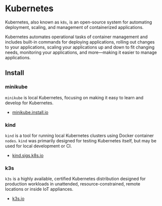 # Kubernetes

Kubernetes, also known as ```k8s```, is an open-source system for automating deployment, scaling, and management of containerized applications.

Kubernetes automates operational tasks of container management and includes built-in commands for deploying applications,
rolling out changes to your applications, scaling your applications up and down to fit changing needs,
monitoring your applications, and more—making it easier to manage applications.

## Install

### minikube

```minikube``` is local Kubernetes, focusing on making it easy to learn and develop for Kubernetes.

- [minikube.install.io](https://minikube.sigs.k8s.io/docs/start/)

### kind

```kind``` is a tool for running local Kubernetes clusters using Docker container ```nodes```.
```kind``` was primarily designed for testing Kubernetes itself, but may be used for local development or CI.

- [kind.sigs.k8s.io](https://kind.sigs.k8s.io/)

### k3s

```k3s``` is a highly available, certified Kubernetes distribution designed for production workloads in unattended, 
resource-constrained, remote locations or inside IoT appliances.

- [k3s.io](https://k3s.io/)
